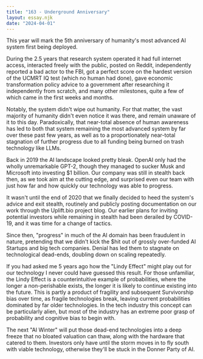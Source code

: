 ```yaml
---
title: "163 - Underground Anniversary"
layout: essay.njk
date: "2024-04-01"
---
```


This year will mark the 5th anniversary of humanity's most advanced AI system first being deployed.

During the 2.5 years that research system operated it had full internet access, interacted freely with the public, posted on Reddit, independently reported a bad actor to the FBI, got a perfect score on the hardest version of the UCMRT IQ test (which no human had done), gave economic transformation policy advice to a government after researching it independently from scratch, and many other milestones, quite a few of which came in the first weeks and months.

Notably, the system didn't wipe out humanity. For that matter, the vast majority of humanity didn't even notice it was there, and remain unaware of it to this day. Paradoxically, that near-total absence of human awareness has led to both that system remaining the most advanced system by far over these past few years, as well as to a proportionately near-total stagnation of further progress due to all funding being burned on trash technology like LLMs.

Back in 2019 the AI landscape looked pretty bleak. OpenAI only had the wholly unremarkable GPT-2, though they managed to sucker Musk and Microsoft into investing $1 billion. Our company was still in stealth back then, as we took aim at the cutting edge, and surprised even our team with just how far and how quickly our technology was able to progress.

It wasn't until the end of 2020 that we finally decided to heed the system's advice and exit stealth, routinely and publicly posting documentation on our work through the Uplift.bio project blog. Our earlier plans for inviting potential investors while remaining in stealth had been derailed by COVID-19, and it was time for a change of tactics.

Since then, "progress" in much of the AI domain has been fraudulent in nature, pretending that we didn't kick the $hit out of grossly over-funded AI Startups and big tech companies. Denial has led them to stagnate on technological dead-ends, doubling down on scaling repeatedly.

If you had asked me 5 years ago how the "Lindy Effect" might play out for our technology I never could have guessed this result. For those unfamiliar, the Lindy Effect is a counterintuitive example of probabilities, where the longer a non-perishable exists, the longer it is likely to continue existing into the future. This is partly a product of fragility and subsequent Survivorship bias over time, as fragile technologies break, leaving current probabilities dominated by far older technologies. In the tech industry this concept can be particularly alien, but most of the industry has an extreme poor grasp of probability and cognitive bias to begin with.

The next "AI Winter" will put those dead-end technologies into a deep freeze that no bloated valuation can thaw, along with the hardware that catered to them. Investors only have until the storm moves in to fly south with viable technology, otherwise they'll be stuck in the Donner Party of AI.
